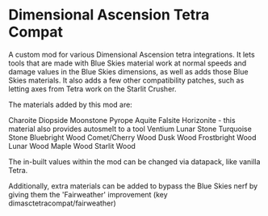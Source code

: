 # Dimensional Ascension Tetra Compat
A custom mod for various Dimensional Ascension tetra integrations. It lets tools that are made with Blue Skies material work at normal speeds and damage values in the Blue Skies dimensions, as well as adds those Blue Skies materials. It also adds a few other compatibility patches, such as letting axes from Tetra work on the Starlit Crusher.

The materials added by this mod are:

Charoite 
Diopside 
Moonstone 
Pyrope 
Aquite
Falsite 
Horizonite - this material also provides autosmelt to a tool 
Ventium 
Lunar Stone 
Turquoise Stone 
Bluebright Wood 
Comet/Cherry Wood 
Dusk Wood 
Frostbright Wood 
Lunar Wood 
Maple Wood 
Starlit Wood 

The in-built values within the mod can be changed via datapack, like vanilla Tetra.

Additionally, extra materials can be added to bypass the Blue Skies nerf by giving them the 'Fairweather' improvement (key dimasctetracompat/fairweather)
